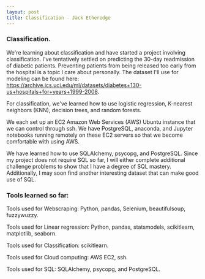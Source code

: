 ```yaml
---
layout: post
title: Classification - Jack Etheredge
---
```


### Classification.

We're learning about classification and have started a project involving classification. I've tentatively settled on predicting the 30-day readmission of diabetic patients. Preventing patients from being released too early from the hospital is a topic I care about personally. The dataset I'll use for modeling can be found here: https://archive.ics.uci.edu/ml/datasets/diabetes+130-us+hospitals+for+years+1999-2008.

For classification, we've learned how to use logistic regression, K-nearest neighbors (KNN), decision trees, and random forests.

We each set up an EC2 Amazon Web Services (AWS) Ubuntu instance that we can control through ssh. We have PostgreSQL, anaconda, and Jupyter notebooks running remotely on these EC2 servers so that we become comfortable with using AWS.

We have learned how to use SQLAlchemy, psycopg, and PostgreSQL. Since my project does not require SQL so far, I will either complete additional challenge problems to show that I have a degree of SQL mastery. Additionally, I may soon find another interesting dataset that can make good use of SQL.


### Tools learned so far:

Tools used for Webscraping: Python, pandas, Selenium, beautifulsoup, fuzzywuzzy.

Tools used for Linear regression: Python, pandas, statsmodels, scikitlearn, matplotlib, seaborn.

Tools used for Classification: scikitlearn.

Tools used for Cloud computing: AWS EC2, ssh.

Tools used for SQL: SQLAlchemy, psycopg, and PostgreSQL.